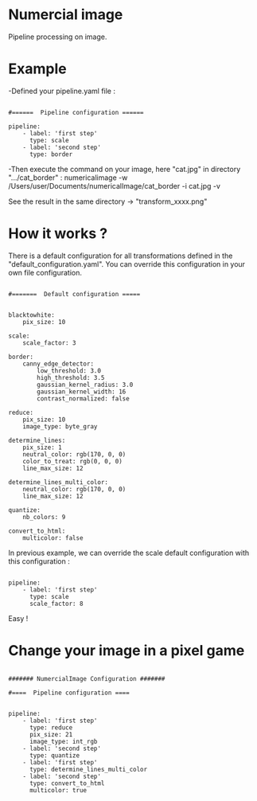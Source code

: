 # Numercial image


Pipeline processing on image.


Example
=======

-Defined your pipeline.yaml file :

```

#======  Pipeline configuration ======

pipeline:
    - label: 'first step'  
      type: scale
    - label: 'second step' 
      type: border
```

-Then execute the command on your image, here "cat.jpg" in directory ".../cat_border" :
numericalimage -w /Users/user/Documents/numericalImage/cat_border -i cat.jpg -v

See the result in the same directory -> "transform_xxxx.png"

How it works ?
==============

There is a default configuration for all transformations defined in the "default_configuration.yaml".
You can override this configuration in your own file configuration. 

```

#=======  Default configuration =====


blacktowhite:
    pix_size: 10
    
scale:
    scale_factor: 3
    
border:
    canny_edge_detector:
        low_threshold: 3.0
        high_threshold: 3.5
        gaussian_kernel_radius: 3.0
        gaussian_kernel_width: 16
        contrast_normalized: false

reduce:
    pix_size: 10
    image_type: byte_gray
    
determine_lines:
    pix_size: 1
    neutral_color: rgb(170, 0, 0)
    color_to_treat: rgb(0, 0, 0)
    line_max_size: 12

determine_lines_multi_color:
    neutral_color: rgb(170, 0, 0)
    line_max_size: 12
    
quantize:
    nb_colors: 9
      
convert_to_html:
    multicolor: false

```
    
In previous example, we can override the scale default configuration with this configuration :

```

pipeline:
    - label: 'first step'  
      type: scale
      scale_factor: 8

```

Easy !


Change your image in a pixel game
=================================


```

####### NumercialImage Configuration #######

#====  Pipeline configuration ====


pipeline:
    - label: 'first step'  
      type: reduce
      pix_size: 21
      image_type: int_rgb
    - label: 'second step' 
      type: quantize
    - label: 'first step'  
      type: determine_lines_multi_color
    - label: 'second step' 
      type: convert_to_html
      multicolor: true
      
```



